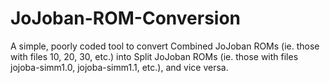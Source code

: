 # JoJoban-ROM-Conversion
A simple, poorly coded tool to convert Combined JoJoban ROMs (ie. those with files 10, 20, 30, etc.) into Split JoJoban ROMs (ie. those with files jojoba-simm1.0, jojoba-simm1.1, etc.), and vice versa.
